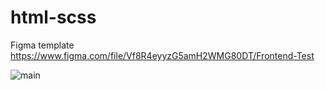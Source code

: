 # html-scss
Figma template https://www.figma.com/file/Vf8R4eyyzG5amH2WMG80DT/Frontend-Test

![main](https://user-images.githubusercontent.com/103023127/171416099-214025ed-265c-4ba7-b3af-72bc526fbf4b.jpg)
